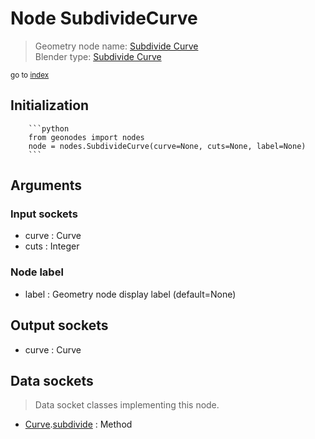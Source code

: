 
# Node SubdivideCurve

> Geometry node name: [Subdivide Curve](https://docs.blender.org/manual/en/latest/modeling/geometry_nodes/curve/subdivide_curve.html)<br>
  Blender type: [Subdivide Curve](https://docs.blender.org/api/current/bpy.types.GeometryNodeSubdivideCurve.html)
  
<sub>go to [index](/docs/index.md)</sub>

Initialization
--------------
        
        ```python
        from geonodes import nodes
        node = nodes.SubdivideCurve(curve=None, cuts=None, label=None)
        ```



## Arguments


### Input sockets

- curve : Curve
- cuts : Integer

### Node label

- label : Geometry node display label (default=None)

## Output sockets

- curve : Curve

## Data sockets

> Data socket classes implementing this node.
  
  
- [Curve](/docs/sockets/Curve.md).[subdivide](/docs/sockets/Curve.md#subdivide) : Method
  
